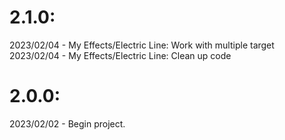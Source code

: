 # 2.1.0:
2023/02/04 - My Effects/Electric Line: Work with multiple target
2023/02/04 - My Effects/Electric Line: Clean up code
# 2.0.0:
2023/02/02 - Begin project.